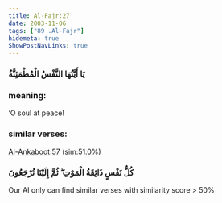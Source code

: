 ```yaml
---
title: Al-Fajr:27
date: 2003-11-06
tags: ["89 .Al-Fajr"]
hidemeta: true 
ShowPostNavLinks: true 
---
```

### يَا أَيَّتُهَا النَّفْسُ الْمُطْمَئِنَّةُ
### meaning: 
‘O soul at peace!
### similar verses: 

[Al-Ankaboot:57](/29/57) (sim:51.0%)

### كُلُّ نَفْسٍ ذَائِقَةُ الْمَوْتِ ۖ ثُمَّ إِلَيْنَا تُرْجَعُونَ

Our AI only can find similar verses with similarity score > 50% 



